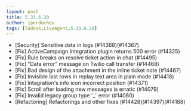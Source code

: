 ```yaml
---
layout: post
title: 5.33.6.20
author: jperdochqu
tags: [ladesk,LiveAgent,5.33.6.20]
---
```


- [Security] Sensitive data in logs (#14368)(#14367)
- [Fix] ActiveCampaign Integration plugin returns 500 error (#14325)
- [Fix] Rule breaks on resolve ticket action in chat (#14495)
- [Fix] "Data error" message on Twilio call transfer (#14468)
- [Fix] Bad design of the attachment in the inline ticket note (#14467)
- [Fix] Invisible last rows in replay text area in plain mode (#14418)
- [Fix] Intagration's info icon incorrect position (#14371)
- [Fix] Scroll after loading new messages is erratic (#14079)
- [Fix] Invalid legacy group type '_' error (#14060)
- [Refactoring] Refactorings and other fixes (#14428)(#14397)(#14188)
